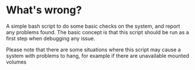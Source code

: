 # What's wrong? #

A simple bash script to do some basic checks on the system, and 
report any problems found.  The basic concept is that this script
should be run as a first step when debugging any issue.

Please note that there are some situations where this script may cause
a system with problems to hang, for example if there are unavailable
mounted volumes
